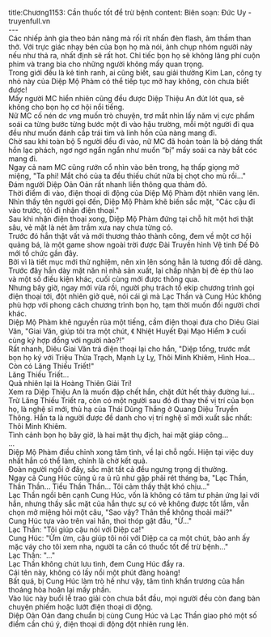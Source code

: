 title:Chương1153: Cần thuốc tốt để trừ bệnh
content:
Biên soạn: Đức Uy - truyenfull.vn<br>---<br>Các nhiếp ảnh gia theo bản năng mà rối rít nhấn đèn flash, âm thầm than thở. Với trực giác nhạy bén của bọn họ mà nói, ảnh chụp nhóm người này nếu như thả ra, nhất định sẽ rất hot. Chỉ tiếc bọn họ sẽ không lãng phí cuộn phim và trang bìa cho những người không mấy quan trọng.<br>Trong giới đều là kẻ tinh ranh, ai cũng biết, sau giải thưởng Kim Lan, công ty nhỏ này của Diệp Mộ Phàm có thể tiếp tục mở hay không, còn chưa biết được!<br>Mấy người MC hiển nhiên cũng đều được Diệp Thiệu An đút lót qua, sẽ không cho bọn họ cơ hội nổi tiếng.<br>Nữ MC cố nén d*c v*ng muốn trò chuyện, trơ mắt nhìn lấy năm vị cực phẩm soái ca từng bước từng bước một đi vào hậu trường, mỗi một người đi qua đều như muốn đánh cắp trái tim và linh hồn của nàng mang đi.<br>Chờ sau khi toàn bộ 5 người đều đi vào, nữ MC đã hoàn toàn là bộ dáng thất hồn lạc phách, ngơ ngơ ngẩn ngẩn như muốn “bị” mấy soái ca này bắt cóc mang đi.<br>Ngay cả nam MC cũng rướn cổ nhìn vào bên trong, hạ thấp giọng mở miệng, "Ta phi! Mắt chó của ta đều thiếu chút nữa bị chọt cho mù rồi..."<br>Đám người Diệp Oản Oản rất nhanh liền thông qua thảm đỏ.<br>Thời điểm đi vào, điện thoại di động của Diệp Mộ Phàm đột nhiên vang lên.<br>Nhìn thấy tên người gọi đến, Diệp Mộ Phàm khẽ biến sắc mặt, "Các cậu đi vào trước, tôi đi nhận điện thoại."<br>Sau khi nhận điện thoại xong, Diệp Mộ Phàm đứng tại chỗ hít một hơi thật sâu, vẻ mặt là nét âm trầm xưa nay chưa từng có.<br>Trước đó hắn thật vất vả mới thương thảo thành công, đem về một cơ hội quảng bá, là một game show ngoài trời được Đài Truyền hình Vệ tinh Đế Đô mới tổ chức gần đây.<br>Bởi vì là tiết mục mới thử nghiệm, nên xin lên sóng hẳn là tương đối dễ dàng.<br>Trước đây hắn dày mặt năn nỉ nhà sản xuất, lại chấp nhận bị đè ép thù lao và một số điều kiện khác, cuối cùng mới được thông qua.<br>Nhưng bây giờ, ngay mới vừa rồi, người phụ trách tổ ekip chương trình gọi điện thoại tới, đột nhiên giở quẻ, nói cái gì mà Lạc Thần và Cung Húc không phù hợp với phong cách chương trình bọn họ, tạm thời muốn đổi người chơi khác.<br>Diệp Mộ Phàm khẽ nguyền rủa một tiếng, cầm điện thoại đưa cho Diêu Giai Văn, "Giai Văn, giúp tôi tra một chút, 《 Nhiệt Huyết Đại Mạo Hiểm 》 cuối cùng ký hợp đồng với người nào?!"<br>Rất nhanh, Diêu Giai Văn trả điện thoại lại cho hắn, "Diệp tổng, trước mắt bọn họ ký với Triệu Thừa Trạch, Mạnh Lỵ Lỵ, Thôi Minh Khiêm, Hình Hoa... Còn có Lăng Thiếu Triết!"<br>Lăng Thiếu Triết...<br>Quả nhiên lại là Hoàng Thiên Giải Trí!<br>Xem ra Diệp Thiệu An là muốn đập chết hắn, chặt đứt hết thảy đường lui…<br>Trừ Lăng Thiếu Triết ra, còn có một người sau đó đi thay thế vị trí của bọn họ, là nghệ sĩ mới, thủ hạ của Thái Dũng Thắng ở Quang Diệu Truyền Thông. Hắn ta là người được đề danh cho vị trí nghệ sĩ mới xuất sắc nhất: Thôi Minh Khiêm.<br>Tình cảnh bọn họ bây giờ, là hai mặt thụ địch, hai mặt giáp công...<br>...<br>Diệp Mộ Phàm điều chỉnh xong tâm tình, về lại chỗ ngồi. Hiện tại việc duy nhất hắn có thể làm, chính là chờ kết quả.<br>Đoàn người ngồi ở đây, sắc mặt tất cả đều ngưng trọng dị thường.<br>Ngay cả Cung Húc cũng ủ ra ủ rũ như gặp phải rét tháng ba, "Lạc Thần, Thần Thần... Tiểu Thần Thần... Tôi cảm thấy thật khó chịu..."<br>Lạc Thần ngồi bên cạnh Cung Húc, vốn là không có tâm tư phản ứng lại với hắn, nhưng thấy sắc mặt của hắn thực sự có vẻ không được tốt lắm, vẫn chọn mở miệng hỏi một câu, "Sao vậy? Thân thể không thoải mái?"<br>Cung Húc tựa vào trên vai hắn, thoi thóp gật đầu, "Ừ..."<br>Lạc Thần: "Tôi giúp cậu nói với Diệp ca!"<br>Cung Húc: "Ừm ừm, cậu giúp tôi nói với Diệp ca ca một chút, bảo anh ấy mặc váy cho tôi xem nha, người ta cần có thuốc tốt để trừ bệnh..."<br>Lạc Thần: "..."<br>Lạc Thần không chút lưu tình, đem Cung Húc đẩy ra.<br>Cái tên này, không có lấy nổi một phút đàng hoàng!<br>Bất quá, bị Cung Húc làm trò hề như vậy, tâm tình khẩn trương của hắn thoáng hòa hoãn lại mấy phần.<br>Vào lúc này buổi lễ trao giải còn chưa bắt đầu, mọi người đều còn đang bàn chuyện phiếm hoặc lướt điện thoại di động.<br>Diệp Oản Oản đang chuẩn bị cùng Cung Húc và Lạc Thần giao phó một số điểm cần chú ý, điện thoại di động đột nhiên rung lên.
